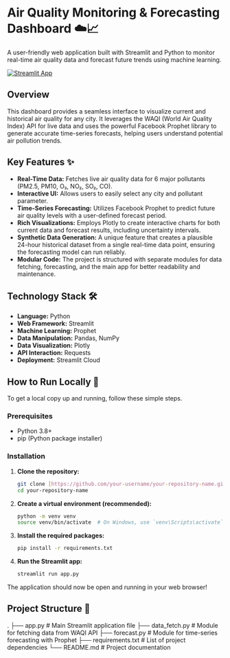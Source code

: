 # Air Quality Monitoring & Forecasting Dashboard ☁️📈

A user-friendly web application built with Streamlit and Python to monitor real-time air quality data and forecast future trends using machine learning.

[![Streamlit App](https://static.streamlit.io/badges/streamlit_badge_black_white.svg)](https://air-quality-monitoring-and-forecasting.streamlit.app/)

## Overview

This dashboard provides a seamless interface to visualize current and historical air quality for any city. It leverages the WAQI (World Air Quality Index) API for live data and uses the powerful Facebook Prophet library to generate accurate time-series forecasts, helping users understand potential air pollution trends.


## Key Features ✨

* **Real-Time Data:** Fetches live air quality data for 6 major pollutants (PM2.5, PM10, O₃, NO₂, SO₂, CO).
* **Interactive UI:** Allows users to easily select any city and pollutant parameter.
* **Time-Series Forecasting:** Utilizes Facebook Prophet to predict future air quality levels with a user-defined forecast period.
* **Rich Visualizations:** Employs Plotly to create interactive charts for both current data and forecast results, including uncertainty intervals.
* **Synthetic Data Generation:** A unique feature that creates a plausible 24-hour historical dataset from a single real-time data point, ensuring the forecasting model can run reliably.
* **Modular Code:** The project is structured with separate modules for data fetching, forecasting, and the main app for better readability and maintenance.

## Technology Stack 🛠️

* **Language:** Python
* **Web Framework:** Streamlit
* **Machine Learning:** Prophet
* **Data Manipulation:** Pandas, NumPy
* **Data Visualization:** Plotly
* **API Interaction:** Requests
* **Deployment:** Streamlit Cloud

## How to Run Locally 🚀

To get a local copy up and running, follow these simple steps.

### Prerequisites

* Python 3.8+
* pip (Python package installer)

### Installation

1.  **Clone the repository:**
    ```sh
    git clone [https://github.com/your-username/your-repository-name.git](https://github.com/your-username/your-repository-name.git)
    cd your-repository-name
    ```
2.  **Create a virtual environment (recommended):**
    ```sh
    python -m venv venv
    source venv/bin/activate  # On Windows, use `venv\Scripts\activate`
    ```
3.  **Install the required packages:**
    ```sh
    pip install -r requirements.txt
    ```
4.  **Run the Streamlit app:**
    ```sh
    streamlit run app.py
    ```

The application should now be open and running in your web browser!

## Project Structure 📂

.
├── app.py              # Main Streamlit application file
├── data_fetch.py       # Module for fetching data from WAQI API
├── forecast.py         # Module for time-series forecasting with Prophet
├── requirements.txt    # List of project dependencies
└── README.md           # Project documentation
